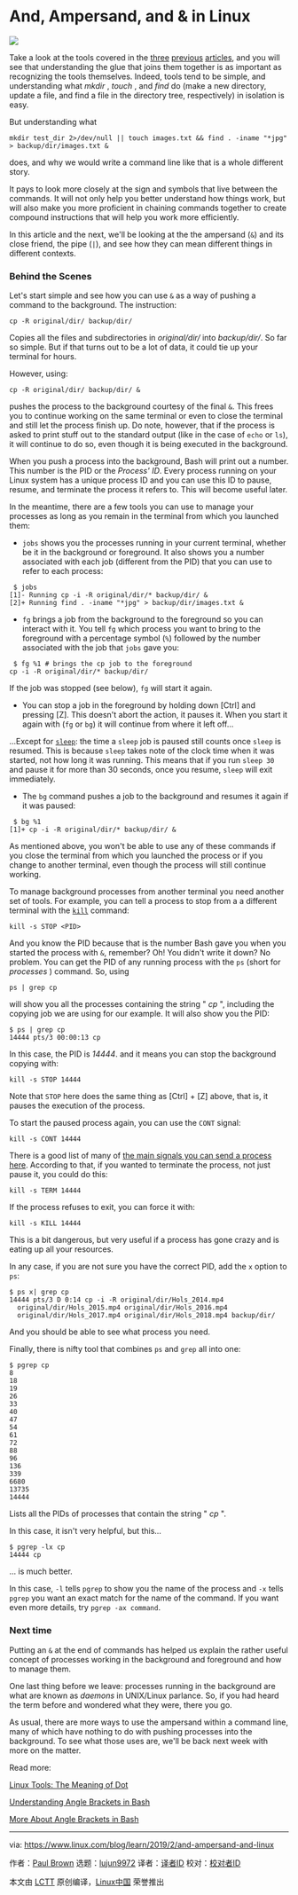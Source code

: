 [#]: collector: (lujun9972)
[#]: translator: ( )
[#]: reviewer: ( )
[#]: publisher: ( )
[#]: url: ( )
[#]: subject: (And, Ampersand, and & in Linux)
[#]: via: (https://www.linux.com/blog/learn/2019/2/and-ampersand-and-linux)
[#]: author: (Paul Brown https://www.linux.com/users/bro66)

And, Ampersand, and & in Linux
======
![](https://www.linux.com/sites/lcom/files/styles/rendered_file/public/ampersand.png?itok=7GdFO36Y)

Take a look at the tools covered in the [three][1] [previous][2] [articles][3], and you will see that understanding the glue that joins them together is as important as recognizing the tools themselves. Indeed, tools tend to be simple, and understanding what _mkdir_ , _touch_ , and _find_ do (make a new directory, update a file, and find a file in the directory tree, respectively) in isolation is easy.

But understanding what

```
mkdir test_dir 2>/dev/null || touch images.txt && find . -iname "*jpg" > backup/dir/images.txt &
```

does, and why we would write a command line like that is a whole different story.

It pays to look more closely at the sign and symbols that live between the commands. It will not only help you better understand how things work, but will also make you more proficient in chaining commands together to create compound instructions that will help you work more efficiently.

In this article and the next, we'll be looking at the the ampersand (`&`) and its close friend, the pipe (`|`), and see how they can mean different things in different contexts.

### Behind the Scenes

Let's start simple and see how you can use `&` as a way of pushing a command to the background. The instruction:

```
cp -R original/dir/ backup/dir/
```

Copies all the files and subdirectories in _original/dir/_ into _backup/dir/_. So far so simple. But if that turns out to be a lot of data, it could tie up your terminal for hours.

However, using:

```
cp -R original/dir/ backup/dir/ &
```

pushes the process to the background courtesy of the final `&`. This frees you to continue working on the same terminal or even to close the terminal and still let the process finish up. Do note, however, that if the process is asked to print stuff out to the standard output (like in the case of `echo` or `ls`), it will continue to do so, even though it is being executed in the background.

When you push a process into the background, Bash will print out a number. This number is the PID or the _Process' ID_. Every process running on your Linux system has a unique process ID and you can use this ID to pause, resume, and terminate the process it refers to. This will become useful later.

In the meantime, there are a few tools you can use to manage your processes as long as you remain in the terminal from which you launched them:

  * `jobs` shows you the processes running in your current terminal, whether be it in the background or foreground. It also shows you a number associated with each job (different from the PID) that you can use to refer to each process:

```
 $ jobs
[1]- Running cp -i -R original/dir/* backup/dir/ &
[2]+ Running find . -iname "*jpg" > backup/dir/images.txt &
```

  * `fg` brings a job from the background to the foreground so you can interact with it. You tell `fg` which process you want to bring to the foreground with a percentage symbol (`%`) followed by the number associated with the job that `jobs` gave you:

```
 $ fg %1 # brings the cp job to the foreground
cp -i -R original/dir/* backup/dir/
```

If the job was stopped (see below), `fg` will start it again.

  * You can stop a job in the foreground by holding down [Ctrl] and pressing [Z]. This doesn't abort the action, it pauses it. When you start it again with (`fg` or `bg`) it will continue from where it left off...

...Except for [`sleep`][4]: the time a `sleep` job is paused still counts once `sleep` is resumed. This is because `sleep` takes note of the clock time when it was started, not how long it was running. This means that if you run `sleep 30` and pause it for more than 30 seconds, once you resume, `sleep` will exit immediately.

  * The `bg` command pushes a job to the background and resumes it again if it was paused:

```
 $ bg %1
[1]+ cp -i -R original/dir/* backup/dir/ &
```




As mentioned above, you won't be able to use any of these commands if you close the terminal from which you launched the process or if you change to another terminal, even though the process will still continue working.

To manage background processes from another terminal you need another set of tools. For example, you can tell a process to stop from a a different terminal with the [`kill`][5] command:

```
kill -s STOP <PID>
```

And you know the PID because that is the number Bash gave you when you started the process with `&`, remember? Oh! You didn't write it down? No problem. You can get the PID of any running process with the `ps` (short for _processes_ ) command. So, using

```
ps | grep cp
```

will show you all the processes containing the string " _cp_ ", including the copying job we are using for our example. It will also show you the PID:

```
$ ps | grep cp
14444 pts/3 00:00:13 cp
```

In this case, the PID is _14444_. and it means you can stop the background copying with:

```
kill -s STOP 14444
```

Note that `STOP` here does the same thing as [Ctrl] + [Z] above, that is, it pauses the execution of the process.

To start the paused process again, you can use the `CONT` signal:

```
kill -s CONT 14444
```

There is a good list of many of [the main signals you can send a process here][6]. According to that, if you wanted to terminate the process, not just pause it, you could do this:

```
kill -s TERM 14444
```

If the process refuses to exit, you can force it with:

```
kill -s KILL 14444
```

This is a bit dangerous, but very useful if a process has gone crazy and is eating up all your resources.

In any case, if you are not sure you have the correct PID, add the `x` option to `ps`:

```
$ ps x| grep cp
14444 pts/3 D 0:14 cp -i -R original/dir/Hols_2014.mp4
  original/dir/Hols_2015.mp4 original/dir/Hols_2016.mp4
  original/dir/Hols_2017.mp4 original/dir/Hols_2018.mp4 backup/dir/
```

And you should be able to see what process you need.

Finally, there is nifty tool that combines `ps` and `grep` all into one:

```
$ pgrep cp
8
18
19
26
33
40
47
54
61
72
88
96
136
339
6680
13735
14444
```

Lists all the PIDs of processes that contain the string " _cp_ ".

In this case, it isn't very helpful, but this...

```
$ pgrep -lx cp
14444 cp
```

... is much better.

In this case, `-l` tells `pgrep` to show you the name of the process and `-x` tells `pgrep` you want an exact match for the name of the command. If you want even more details, try `pgrep -ax command`.

### Next time

Putting an `&` at the end of commands has helped us explain the rather useful concept of processes working in the background and foreground and how to manage them.

One last thing before we leave: processes running in the background are what are known as _daemons_ in UNIX/Linux parlance. So, if you had heard the term before and wondered what they were, there you go.

As usual, there are more ways to use the ampersand within a command line, many of which have nothing to do with pushing processes into the background. To see what those uses are, we'll be back next week with more on the matter.

Read more:

[Linux Tools: The Meaning of Dot][1]

[Understanding Angle Brackets in Bash][2]

[More About Angle Brackets in Bash][3]

--------------------------------------------------------------------------------

via: https://www.linux.com/blog/learn/2019/2/and-ampersand-and-linux

作者：[Paul Brown][a]
选题：[lujun9972][b]
译者：[译者ID](https://github.com/译者ID)
校对：[校对者ID](https://github.com/校对者ID)

本文由 [LCTT](https://github.com/LCTT/TranslateProject) 原创编译，[Linux中国](https://linux.cn/) 荣誉推出

[a]: https://www.linux.com/users/bro66
[b]: https://github.com/lujun9972
[1]: https://www.linux.com/blog/learn/2019/1/linux-tools-meaning-dot
[2]: https://www.linux.com/blog/learn/2019/1/understanding-angle-brackets-bash
[3]: https://www.linux.com/blog/learn/2019/1/more-about-angle-brackets-bash
[4]: https://ss64.com/bash/sleep.html
[5]: https://bash.cyberciti.biz/guide/Sending_signal_to_Processes
[6]: https://www.computerhope.com/unix/signals.htm

